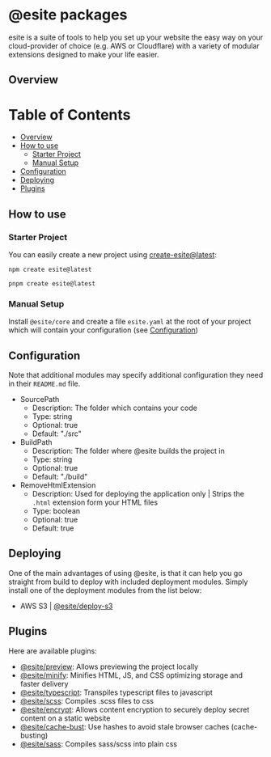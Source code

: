 # @esite packages

esite is a suite of tools to help you set up your website the easy way on your cloud-provider of choice (e.g. AWS or Cloudflare) with a variety of modular extensions designed to make your life easier.

## Overview

# Table of Contents
- [Overview](#overview)
- [How to use](#how-to-use)
  - [Starter Project](#starter-project)
  - [Manual Setup](#manual-setup)
- [Configuration](#configuration)
- [Deploying](#deploying)
- [Plugins](#plugins)

## How to use

### Starter Project

You can easily create a new project using [create-esite@latest](https://www.npmjs.com/package/create-esite):

```
npm create esite@latest
```
```
pnpm create esite@latest
```

### Manual Setup

Install `@esite/core` and create a file `esite.yaml` at the root of your project which will contain your configuration (see [Configuration](#configuration))

## Configuration

Note that additional modules may specify additional configuration they need in their `README.md` file.

- SourcePath
  - Description: The folder which contains your code
  - Type: string
  - Optional: true
  - Default: "./src"
- BuildPath
  - Description: The folder where @esite builds the project in
  - Type: string
  - Optional: true
  - Default: "./build"
- RemoveHtmlExtension
  - Description: Used for deploying the application only | Strips the `.html` extension form your HTML files
  - Type: boolean
  - Optional: true
  - Default: true

## Deploying

One of the main advantages of using @esite, is that it can help you go straight from build to deploy with included deployment modules. Simply install one of the deployment modules from the list below:

- AWS S3 | [@esite/deploy-s3](https://npmjs.com/package/@esite/deploy-s3)

## Plugins

Here are available plugins:

- [@esite/preview](https://www.npmjs.com/package/@esite/preview): Allows previewing the project locally
- [@esite/minify](https://www.npmjs.com/package/@esite/minify): Minifies HTML, JS, and CSS optimizing storage and faster delivery
- [@esite/typescript](https://www.npmjs.com/package/@esite/typescript): Transpiles typescript files to javascript 
- [@esite/scss](https://www.npmjs.com/package/@esite/scss): Compiles .scss files to css
- [@esite/encrypt](https://www.npmjs.com/package/@esite/encrypt): Allows content encryption to securely deploy secret content on a static website
- [@esite/cache-bust](https://www.npmjs.com/package/@esite/cache-bust): Use hashes to avoid stale browser caches (cache-busting)
- [@esite/sass](https://www.npmjs.com/package/@esite/sass): Compiles sass/scss into plain css
